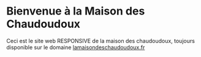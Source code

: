 # Bienvenue à la Maison des Chaudoudoux

Ceci est le site web RESPONSIVE de la maison des chaudoudoux, toujours disponible sur le domaine [lamaisondeschaudoudoux.fr](http://lamaisondeschaudoudoux.fr)
